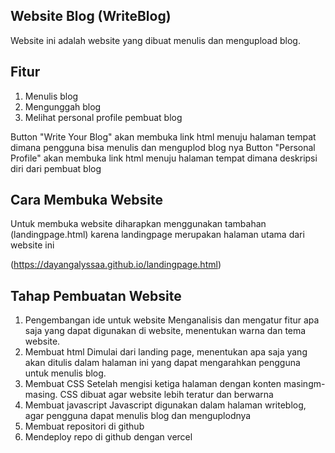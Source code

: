 ## Website Blog (WriteBlog)
Website ini adalah website yang dibuat menulis dan mengupload blog.

## Fitur
1. Menulis blog
2. Mengunggah blog
3. Melihat personal profile pembuat blog

Button "Write Your Blog" akan membuka link html menuju halaman tempat dimana pengguna bisa menulis dan menguplod blog nya
Button "Personal Profile" akan membuka link html menuju halaman tempat dimana deskripsi diri dari pembuat blog

## Cara Membuka Website
Untuk membuka website diharapkan menggunakan tambahan (landingpage.html) karena landingpage merupakan halaman utama dari website ini

(https://dayangalyssaa.github.io/landingpage.html)

## Tahap Pembuatan Website
1. Pengembangan ide untuk website
Menganalisis dan mengatur fitur apa saja yang dapat digunakan di website, menentukan warna dan tema website.
2. Membuat html
Dimulai dari landing page, menentukan apa saja yang akan ditulis dalam halaman ini yang dapat mengarahkan pengguna untuk menulis blog.
3. Membuat CSS
Setelah mengisi ketiga halaman dengan konten masingm-masing. CSS dibuat agar website lebih teratur dan berwarna
4. Membuat javascript
Javascript digunakan dalam halaman writeblog, agar pengguna dapat menulis blog dan menguplodnya
5. Membuat repositori di github
6. Mendeploy repo di github dengan vercel

